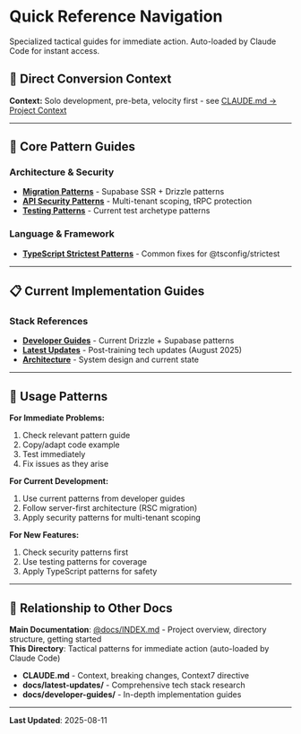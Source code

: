 # Quick Reference Navigation

Specialized tactical guides for immediate action. Auto-loaded by Claude Code for instant access.

## 🎯 Direct Conversion Context

**Context:** Solo development, pre-beta, velocity first - see [CLAUDE.md → Project Context](../../CLAUDE.md#project-context--development-phase)

---

## 🔧 Core Pattern Guides

### **Architecture & Security**

- **[Migration Patterns](migration-patterns.md)** - Supabase SSR + Drizzle patterns
- **[API Security Patterns](api-security-patterns.md)** - Multi-tenant scoping, tRPC protection
- **[Testing Patterns](testing-patterns.md)** - Current test archetype patterns

### **Language & Framework**

- **[TypeScript Strictest Patterns](typescript-strictest-patterns.md)** - Common fixes for @tsconfig/strictest

---

## 📋 Current Implementation Guides

### **Stack References**

- **[Developer Guides](../developer-guides/)** - Current Drizzle + Supabase patterns
- **[Latest Updates](../latest-updates/)** - Post-training tech updates (August 2025)
- **[Architecture](../architecture/)** - System design and current state

---

## 🚀 Usage Patterns

**For Immediate Problems:**

1. Check relevant pattern guide
2. Copy/adapt code example
3. Test immediately
4. Fix issues as they arise

**For Current Development:**

1. Use current patterns from developer guides
2. Follow server-first architecture (RSC migration)  
3. Apply security patterns for multi-tenant scoping

**For New Features:**

1. Check security patterns first
2. Use testing patterns for coverage
3. Apply TypeScript patterns for safety

---

## 📖 Relationship to Other Docs

**Main Documentation**: [@docs/INDEX.md](../INDEX.md) - Project overview, directory structure, getting started  
**This Directory**: Tactical patterns for immediate action (auto-loaded by Claude Code)

- **CLAUDE.md** - Context, breaking changes, Context7 directive
- **docs/latest-updates/** - Comprehensive tech stack research
- **docs/developer-guides/** - In-depth implementation guides

---

**Last Updated**: 2025-08-11
